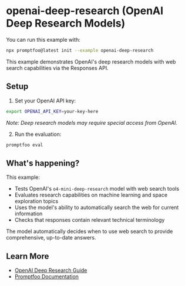 # openai-deep-research (OpenAI Deep Research Models)

You can run this example with:

```bash
npx promptfoo@latest init --example openai-deep-research
```

This example demonstrates OpenAI's deep research models with web search capabilities via the Responses API.

## Setup

1. Set your OpenAI API key:

```bash
export OPENAI_API_KEY=your-key-here
```

_Note: Deep research models may require special access from OpenAI._

2. Run the evaluation:

```bash
promptfoo eval
```

## What's happening?

This example:

- Tests OpenAI's `o4-mini-deep-research` model with web search tools
- Evaluates research capabilities on machine learning and space exploration topics
- Uses the model's ability to automatically search the web for current information
- Checks that responses contain relevant technical terminology

The model automatically decides when to use web search to provide comprehensive, up-to-date answers.

## Learn More

- [OpenAI Deep Research Guide](https://platform.openai.com/docs/guides/deep-research)
- [Promptfoo Documentation](https://promptfoo.dev/docs)
